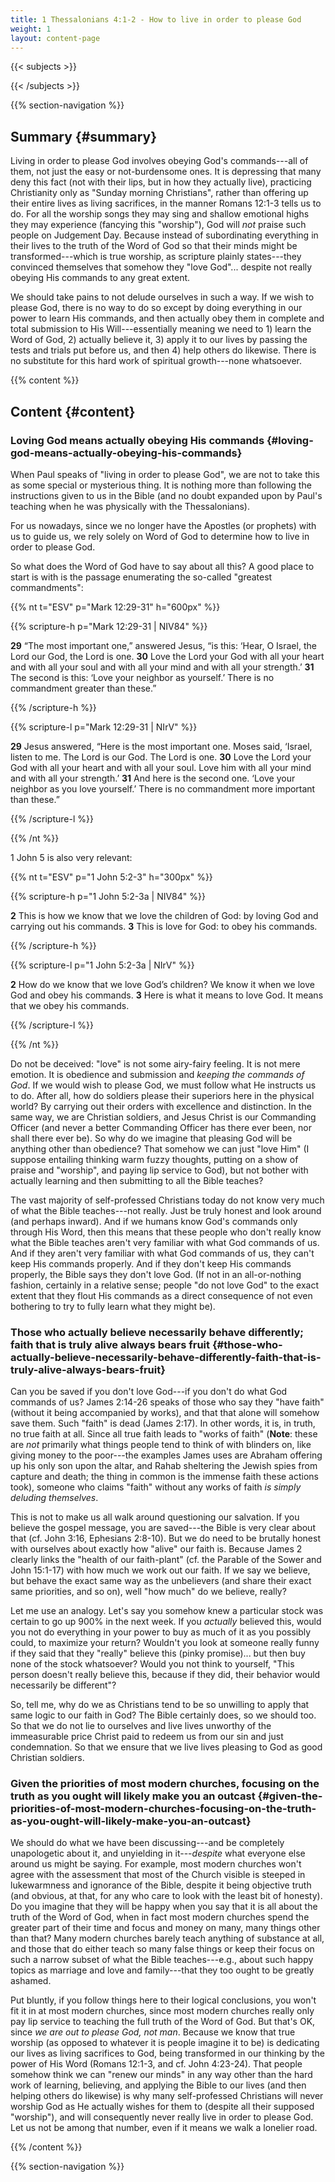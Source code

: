 ```yaml
---
title: 1 Thessalonians 4:1-2 - How to live in order to please God
weight: 1
layout: content-page
---
```


{{< subjects >}}

{{< /subjects >}}

{{% section-navigation %}}

<!-- ## Video {#video}

{{% video
videoId=""

videoPlaylist=""

slides="https://bibledocs.org/slides/"
%}} -->

## Summary {#summary}

Living in order to please God involves obeying God's commands---all of them, not just the easy or not-burdensome ones. It is depressing that many deny this fact (not with their lips, but in how they actually live), practicing Christianity only as "Sunday morning Christians", rather than offering up their entire lives as living sacrifices, in the manner Romans 12:1-3 tells us to do. For all the worship songs they may sing and shallow emotional highs they may experience (fancying this "worship"), God will *not* praise such people on Judgement Day. Because instead of subordinating everything in their lives to the truth of the Word of God so that their minds might be transformed---which is true worship, as scripture plainly states---they convinced themselves that somehow they "love God"... despite not really obeying His commands to any great extent.

We should take pains to not delude ourselves in such a way. If we wish to please God, there is no way to do so except by doing everything in our power to learn His commands, and then actually obey them in complete and total submission to His Will---essentially meaning we need to 1) learn the Word of God, 2) actually believe it, 3) apply it to our lives by passing the tests and trials put before us, and then 4) help others do likewise. There is no substitute for this hard work of spiritual growth---none whatsoever.

<!-- ## Timestamps {#timestamps} -->

{{% content %}}

## Content {#content}

<!-- --- -->

### Loving God means actually obeying His commands {#loving-god-means-actually-obeying-his-commands}

When Paul speaks of "living in order to please God", we are not to take this as some special or mysterious thing. It is nothing more than following the instructions given to us in the Bible (and no doubt expanded upon by Paul's teaching when he was physically with the Thessalonians).

For us nowadays, since we no longer have the Apostles (or prophets) with us to guide us, we rely solely on Word of God to determine how to live in order to please God.

So what does the Word of God have to say about all this? A good place to start is with is the passage enumerating the so-called "greatest commandments":

{{% nt t="ESV" p="Mark 12:29-31" h="600px" %}}

{{% scripture-h p="Mark 12:29-31 | NIV84" %}}

**29** “The most important one,” answered Jesus, “is this: ‘Hear, O Israel, the Lord our God, the Lord is one. **30** Love the Lord your God with all your heart and with all your soul and with all your mind and with all your strength.’ **31** The second is this: ‘Love your neighbor as yourself.’ There is no commandment greater than these.”

{{% /scripture-h %}}

{{% scripture-l p="Mark 12:29-31 | NIrV" %}}

**29** Jesus answered, “Here is the most important one. Moses said, ‘Israel, listen to me. The Lord is our God. The Lord is one. **30** Love the Lord your God with all your heart and with all your soul. Love him with all your mind and with all your strength.’ **31** And here is the second one. ‘Love your neighbor as you love yourself.’ There is no commandment more important than these.”

{{% /scripture-l %}}

{{% /nt %}}

1 John 5 is also very relevant:

{{% nt t="ESV" p="1 John 5:2-3" h="300px" %}}

{{% scripture-h p="1 John 5:2-3a | NIV84" %}}

**2** This is how we know that we love the children of God: by loving God and carrying out his commands. **3** This is love for God: to obey his commands.

{{% /scripture-h %}}

{{% scripture-l p="1 John 5:2-3a | NIrV" %}}

**2** How do we know that we love God’s children? We know it when we love God and obey his commands. **3** Here is what it means to love God. It means that we obey his commands.

{{% /scripture-l %}}

{{% /nt %}}

Do not be deceived: "love" is not some airy-fairy feeling. It is not mere emotion. It is obedience and submission and *keeping the commands of God*. If we would wish to please God, we must follow what He instructs us to do. After all, how do soldiers please their superiors here in the physical world? By carrying out their orders with excellence and distinction. In the same way, we are Christian soldiers, and Jesus Christ is our Commanding Officer (and never a better Commanding Officer has there ever been, nor shall there ever be). So why do we imagine that pleasing God will be anything other than obedience? That somehow we can just "love Him" (I suppose entailing thinking warm fuzzy thoughts, putting on a show of praise and "worship", and paying lip service to God), but not bother with actually learning and then submitting to all the Bible teaches?

The vast majority of self-professed Christians today do not know very much of what the Bible teaches---not really. Just be truly honest and look around (and perhaps inward). And if we humans know God's commands only through His Word, then this means that these people who don't really know what the Bible teaches aren't very familiar with what God commands of us. And if they aren't very familiar with what God commands of us, they can't keep His commands properly. And if they don't keep His commands properly, the Bible says they don't love God. (If not in an all-or-nothing fashion, certainly in a relative sense; people "do not love God" to the exact extent that they flout His commands as a direct consequence of not even bothering to try to fully learn what they might be).

### Those who actually believe necessarily behave differently; faith that is truly alive always bears fruit {#those-who-actually-believe-necessarily-behave-differently-faith-that-is-truly-alive-always-bears-fruit}

Can you be saved if you don't love God---if you don't do what God commands of us? James 2:14-26 speaks of those who say they "have faith" (without it being accompanied by works), and that that alone will somehow save them. Such "faith" is dead (James 2:17). In other words, it is, in truth, no true faith at all. Since all true faith leads to "works of faith" (**Note**: these are *not* primarily what things people tend to think of with blinders on, like giving money to the poor---the examples James uses are Abraham offering up his only son upon the altar, and Rahab sheltering the Jewish spies from capture and death; the thing in common is the immense faith these actions took), someone who claims "faith" without any works of faith *is simply deluding themselves*.

This is not to make us all walk around questioning our salvation. If you believe the gospel message, you are saved---the Bible is very clear about that (cf. John 3:16, Ephesians 2:8-10). But we do need to be brutally honest with ourselves about exactly how "alive" our faith is. Because James 2 clearly links the "health of our faith-plant" (cf. the Parable of the Sower and John 15:1-17) with how much we work out our faith. If we say we believe, but behave the exact same way as the unbelievers (and share their exact same priorities, and so on), well "how much" do we believe, really?

Let me use an analogy. Let's say you somehow knew a particular stock was certain to go up 900% in the next week. If you *actually* believed this, would you not do everything in your power to buy as much of it as you possibly could, to maximize your return? Wouldn't you look at someone really funny if they said that they "really" believe this (pinky promise)... but then buy none of the stock whatsoever? Would you not think to yourself, "This person doesn't really believe this, because if they did, their behavior would necessarily be different"?

So, tell me, why do we as Christians tend to be so unwilling to apply that same logic to our faith in God? The Bible certainly does, so we should too. So that we do not lie to ourselves and live lives unworthy of the immeasurable price Christ paid to redeem us from our sin and just condemnation. So that we ensure that we live lives pleasing to God as good Christian soldiers.

### Given the priorities of most modern churches, focusing on the truth as you ought will likely make you an outcast {#given-the-priorities-of-most-modern-churches-focusing-on-the-truth-as-you-ought-will-likely-make-you-an-outcast}

We should do what we have been discussing---and be completely unapologetic about it, and unyielding in it---*despite* what everyone else around us might be saying. For example, most modern churches won't agree with the assessment that most of the Church visible is steeped in lukewarmness and ignorance of the Bible, despite it being objective truth (and obvious, at that, for any who care to look with the least bit of honesty). Do you imagine that they will be happy when you say that it is all about the truth of the Word of God, when in fact most modern churches spend the greater part of their time and focus and money on many, many things other than that? Many modern churches barely teach anything of substance at all, and those that do either teach so many false things or keep their focus on such a narrow subset of what the Bible teaches---e.g., about such happy topics as marriage and love and family---that they too ought to be greatly ashamed.

Put bluntly, if you follow things here to their logical conclusions, you won't fit it in at most modern churches, since most modern churches really only pay lip service to teaching the full truth of the Word of God. But that's OK, since *we are out to please God, not man*. Because we know that true worship (as opposed to whatever it is people imagine it to be) is dedicating our lives as living sacrifices to God, being transformed in our thinking by the power of His Word (Romans 12:1-3, and cf. John 4:23-24). That people somehow think we can "renew our minds" in any way other than the hard work of learning, believing, and applying the Bible to our lives (and then helping others do likewise) is why many self-professed Christians will never worship God as He actually wishes for them to (despite all their supposed "worship"), and will consequently never really live in order to please God. Let us not be among that number, even if it means we walk a lonelier road.

{{% /content %}}


<!-- {{% transcript %}}

## Video/audio transcript {#video-audio-transcript}



{{% /transcript %}} -->

{{% section-navigation %}}

